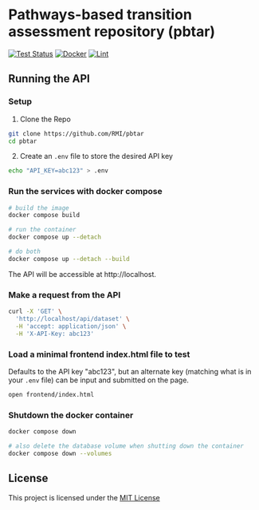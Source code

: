 # Pathways-based transition assessment repository (pbtar)

[![Test Status](https://github.com/RMI/pbtar/actions/workflows/api-test.yml/badge.svg?branch=main)](https://github.com/RMI/pbtar/actions/workflows/api-test.yml)
[![Docker](https://github.com/RMI/pbtar/actions/workflows/api-docker-build-and-push.yml/badge.svg?branch=main)](https://github.com/RMI/pbtar/actions/workflows/api-docker-build-and-push.yml)
[![Lint](https://github.com/RMI/pbtar/actions/workflows/api-lint.yml/badge.svg?branch=main)](https://github.com/RMI/pbtar/actions/workflows/api-lint.yml)

## Running the API

### Setup

1. Clone the Repo

```sh
git clone https://github.com/RMI/pbtar
cd pbtar
```

2. Create an `.env` file to store the desired API key
```sh
echo "API_KEY=abc123" > .env
```

### Run the services with docker compose

```sh
# build the image
docker compose build

# run the container
docker compose up --detach

# do both
docker compose up --detach --build
```

The API will be accessible at http://localhost.

### Make a request from the API

```sh
curl -X 'GET' \
  'http://localhost/api/dataset' \
  -H 'accept: application/json' \
  -H 'X-API-Key: abc123'
```

### Load a minimal frontend index.html file to test

Defaults to the API key "abc123", but an alternate key (matching what is in your `.env` file) can be input and submitted on the page.

```sh
open frontend/index.html
```

### Shutdown the docker container

```sh
docker compose down

# also delete the database volume when shutting down the container
docker compose down --volumes
```

## License
 This project is licensed under the [MIT License](LICENSE.txt) 
